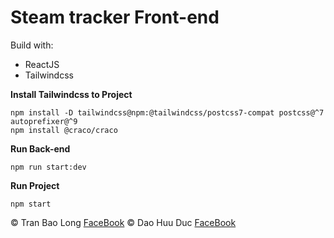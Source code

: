 # **Steam tracker Front-end**
Build with:
 - ReactJS
 - Tailwindcss

**Install Tailwindcss to Project**
```
npm install -D tailwindcss@npm:@tailwindcss/postcss7-compat postcss@^7 autoprefixer@^9
npm install @craco/craco
```

**Run Back-end**
```
npm run start:dev
```
**Run Project**
```
npm start
```
:copyright: Tran Bao Long [FaceBook](https://www.facebook.com/gn01n4rt)
:copyright: Dao Huu Duc [FaceBook](https://www.facebook.com/daohuuduc.910)
